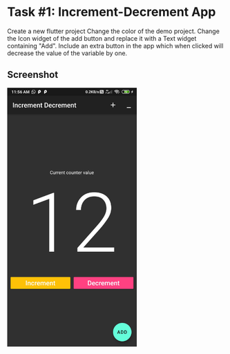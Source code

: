 # Task #1: Increment-Decrement App
Create a new flutter project
Change the color of the demo project.
Change the Icon widget of the add button and replace it with a Text widget containing "Add".
Include an extra button in the app which when clicked will decrease the value of the variable by one.

## Screenshot
<img src="https://github.com/AbhayVAshokan/TinkerHub-Learn-From-Home/blob/master/.images/task1.jpg" width="300"/>
